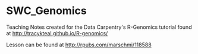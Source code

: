 # SWC_Genomics
Teaching Notes created for the Data Carpentry's R-Genomics tutorial found at http://tracykteal.github.io/R-genomics/


Lesson can be found at http://rpubs.com/marschmi/118588
